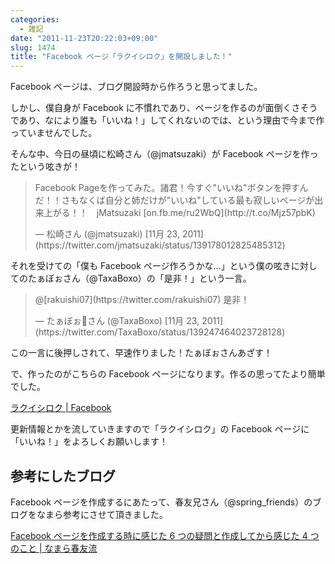 ```yaml
---
categories:
  - 雑記
date: "2011-11-23T20:22:03+09:00"
slug: 1474
title: "Facebook ページ「ラクイシロク」を開設しました！"
---
```


Facebook ページは、ブログ開設時から作ろうと思ってました。

しかし、僕自身が Facebook に不慣れであり、ページを作るのが面倒くさそうであり、なにより誰も「いいね！」してくれないのでは、という理由で今まで作っていませんでした。

そんな中、今日の昼頃に松崎さん（@jmatsuzaki）が Facebook ページを作ったという呟きが！

<blockquote class="twitter-tweet" lang="ja"><p>Facebook Pageを作ってみた。諸君！今すぐ"いいね"ボタンを押すんだ！！さもなくば自分と姉だけが"いいね"している最も寂しいページが出来上がる！！　jMatsuzaki [on.fb.me/ru2WbQ](http://t.co/Mjz57pbK)</p>&mdash; 松崎さん (@jmatsuzaki) [11月 23, 2011](https://twitter.com/jmatsuzaki/status/139178012825485312)</p></blockquote>

それを受けての「僕も Facebook ページ作ろうかな...」という僕の呟きに対してのたぁぼぉさん（@TaxaBoxo）の「是非！」という一言。

<blockquote class="twitter-tweet" data-in-reply-to="139229316159512577" lang="ja"><p>@[rakuishi07](https://twitter.com/rakuishi07) 是非！</p>&mdash; たぁぼぉさん (@TaxaBoxo) [11月 23, 2011](https://twitter.com/TaxaBoxo/status/139247464023728128)</p></blockquote>

この一言に後押しされて、早速作りました！たぁぼぉさんあざす！

で、作ったのがこちらの Facebook ページになります。作るの思ってたより簡単でした。

[ラクイシロク | Facebook](http://www.facebook.com/rakuishi)</a>

更新情報とかを流していきますので「ラクイシロク」の Facebook ページに「いいね！」をよろしくお願いします！

## 参考にしたブログ

Facebook ページを作成するにあたって、春友兄さん（@spring_friends）のブログをなまら参考にさせて頂きました。

[Facebook ページを作成する時に感じた 6 つの疑問と作成してから感じた 4 つのこと | なまら春友流](http://harutomo-ryu.com/archives/2011-06-12/171504.html)
